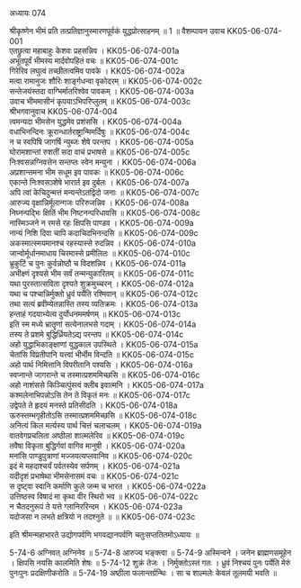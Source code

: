 अध्यायः 074

श्रीकृष्णेन भीमं प्रति तत्प्रतिज्ञानुस्मारणपूर्वकं युद्धप्रोत्साहनम् ॥ 1 ॥
वैशम्पायन उवाच 	KK05-06-074-001  
एतछ्रुत्वा महाबाहुः केशवः प्रहसन्निव ।	KK05-06-074-001a  
अभूतपूर्वं भीमस्य मार्दवोपहितं वचः ॥	KK05-06-074-001c  
गिरेरिव लघुत्वं तच्छीतत्वमिव पावके ।	KK05-06-074-002a  
मत्वा रामानुजः शौरिः शार्ङ्गधन्वा वृकोदरम् ॥	KK05-06-074-002c  
सन्तेजयंस्तदा वाग्भिर्मातरिश्वेव पावकम् ।	KK05-06-074-003a  
उवाच भीममासीनं कृपयाऽभिपरिप्लुतम् ॥	KK05-06-074-003c  
श्रीभगवानुवाच 	KK05-06-074-004  
त्वमन्यदा भीमसेन युद्धमेव प्रशंससि ।	KK05-06-074-004a  
वधाभिनन्दिनः क्रूरान्धार्तराष्ट्रान्मिमर्दिषुः ॥	KK05-06-074-004c  
न च स्वपिषि जागर्षि न्युब्जः शेषे परन्तप ।	KK05-06-074-005a  
घोरामशान्तां रुशतीं सदा वाचं प्रभाषसे ॥	KK05-06-074-005c  
निःश्वसन्नग्निवत्तेन सन्तप्तः स्वेन मन्युना ।	KK05-06-074-006a  
अप्रशान्तमना भीम सधूम इव पावकः ॥	KK05-06-074-006c  
एकान्ते निःश्वसञ्शेषे भारार्त इव दुर्बलः ।	KK05-06-074-007a  
अपि त्वां केचिदुन्मत्तं मन्यन्तेऽतद्विदो जनाः ॥	KK05-06-074-007c  
आरुज्य वृक्षान्निर्मूलान्गजः परिरुजन्निव ।	KK05-06-074-008a  
निघ्नन्पद्भिः क्षितिं भीम निष्टनन्परिधावसि ॥	KK05-06-074-008c  
नास्मिञ्जने न रमसे रहः क्षिपसि पाण्डव ।	KK05-06-074-009a  
नान्यं निशि दिवा चापि कदाचिदभिनन्दसि ॥	KK05-06-074-009c  
अकस्मात्स्मयमानश्च रहस्यास्से रुदन्निव ।	KK05-06-074-010a  
जान्वोर्मूर्धानमाधाय चिरमास्से प्रमीलितः ॥	KK05-06-074-010c  
भ्रुकुटिं च पुनः कुर्वन्नोष्ठौ च विदशन्निव ।	KK05-06-074-011a  
अभीक्ष्णं दृश्यसे भीम सर्वं तन्मन्युकारितम् ॥	KK05-06-074-011c  
यथा पुरस्तात्सविता दृश्यते शुक्रमुच्चरन् ।	KK05-06-074-012a  
यथा च पश्चान्निर्मुक्तो ध्रुवं पर्येति रश्मिवान् ॥	KK05-06-074-012c  
तथा सत्यं ब्रवीम्येतन्नास्ति तस्य व्यतिक्रमः ।	KK05-06-074-013a  
हन्ताहं गदयाभ्येत्य दुर्योधनममर्षणम् ॥	KK05-06-074-013c  
इति स्म मध्ये भ्रातॄणां सत्येनालभसे गदाम् ।	KK05-06-074-014a  
तस्य ते प्रशमे बुद्धिर्ध्रियतेऽद्य परन्तप ॥	KK05-06-074-014c  
अहो युद्धाभिकाङ्क्षाणां युद्धकाल उपस्थिते ।	KK05-06-074-015a  
चेतांसि विप्रतीपानि यत्त्वां भीर्भीम विन्दति ॥	KK05-06-074-015c  
अहो पार्थ निमित्तानि विपरीतानि पश्यसि ।	KK05-06-074-016a  
स्वप्नान्ते जागरान्ते च तस्मात्प्रशममिच्छसि ॥	KK05-06-074-016c  
अहो नाशंससे किञ्चित्पुंस्त्वं क्लीब इवात्मनि ।	KK05-06-074-017a  
कश्मलेनाभिपन्नोऽसि तेन ते विकृतं मनः ॥	KK05-06-074-017c  
उद्वेपते ते हृदयं मनस्ते प्रतिसीदति ।	KK05-06-074-018a  
ऊरुस्तम्भगृहीतोऽसि तस्मात्प्रशममिच्छसि ॥	KK05-06-074-018c  
अनित्यं किल मर्त्यस्य पार्थ चित्तं चलाचलम् ।	KK05-06-074-019a  
वातवेगप्रचलिता अष्ठीला शाल्मलेरिव ॥	KK05-06-074-019c  
तवैषा विकृता बुद्धिर्गवां वागिव मानुषी ।	KK05-06-074-020a  
मनांसि पाण्डुपुत्राणां मज्जयत्यप्लवानिव ॥	KK05-06-074-020c  
इदं मे महदाश्चर्यं पर्वतस्येव सर्पणम् ।	KK05-06-074-021a  
यदीदृशं प्रभाषेथा भीमसेनासमं वचः ॥	KK05-06-074-021c  
स दृष्ट्वा स्वानि कर्माणि कुले जन्म च भारत ।	KK05-06-074-022a  
उत्तिष्ठस्व विषादं मा कृथा वीर स्थिरो भव ॥	KK05-06-074-022c  
न चैतदनुरूपं ते यत्ते ग्लानिररिन्दम ।	KK05-06-074-023a  
यदोजसा न लभते क्षत्रियो न तदश्नुते ॥ ॥	KK05-06-074-023c  

इति श्रीमन्महाभारते उद्योगपर्वणि भगवद्यानपर्वणि चतुःसप्ततितमोऽध्यायः ॥

5-74-6 अग्निवत् अग्निनेव ॥ 5-74-8 आरुज्य भङ्क्त्वा ॥ 5-74-9 अस्मिन्वने । जनेन ब्राह्मणसमूहेन । क्षिपसि नयसि कालमिति शेषः ॥ 5-74-12 शुक्रं तेजः । निर्मुक्तोऽस्तं गतः । ध्रुवं निश्चयं पुनः पर्येति मेरुं पुनःपुनः प्रदक्षिणीकरोति ॥ 5-74-19 अष्ठीला फलान्तर्ग्रन्थिः । सा च शाल्मलेः केवलं तूलमयी भवति ॥
